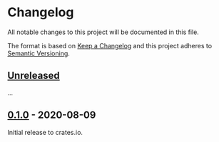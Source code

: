 # Changelog

All notable changes to this project will be documented in this file.

The format is based on [Keep a Changelog](http://keepachangelog.com/en/1.0.0/)
and this project adheres to [Semantic Versioning](http://semver.org/spec/v2.0.0.html).

## [Unreleased]

...

## [0.1.0] - 2020-08-09

Initial release to crates.io.

[Unreleased]: https://github.com/eldruin/smbus-pec-rs/compare/v0.1.0...HEAD
[0.1.0]: https://github.com/eldruin/smbus-pec-rs/releases/tag/v0.1.0